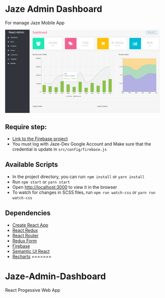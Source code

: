 
# Jaze Admin Dashboard
For manage Jaze Mobile App

![Screenshot](src/images/screenshot.jpg)

## Require step:
- [Link to the Firebase project ](https://console.firebase.google.com/u/1/project/jaze-appli/overview?)
- You must log with Jaze-Dev Google Account and Make sure that the credential is update in  `src/config/firebase.js`

## Available Scripts

- In the project directory, you can run: `npm install` or `yarn install`
- Run `npm start` or `yarn start`
- Open [http://localhost:3000](http://localhost:3000) to view it in the browser
- To watch for changes in SCSS files, run `npm run watch-css` or `yarn run watch-css`

## Dependencies

- [Create React App](https://github.com/facebookincubator/create-react-app)
- [React Redux](https://github.com/reactjs/redux)
- [React Router](https://github.com/ReactTraining/react-router)
- [Redux Form](http://redux-form.com/)
- [Firebase](https://firebase.google.com/)
- [Semantic UI React](https://react.semantic-ui.com)
- [Recharts](http://recharts.org/#/en-US/)
=======

# Jaze-Admin-Dashboard
React Progessive Web App

